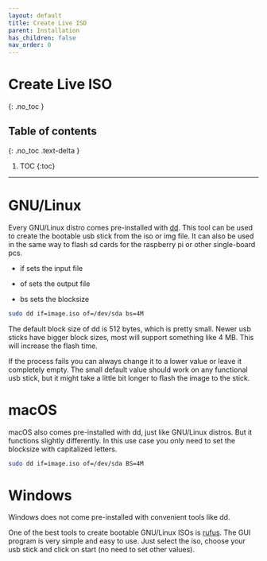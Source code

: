 ```yaml
---
layout: default
title: Create Live ISO
parent: Installation
has_children: false
nav_order: 0
---
```


# Create Live ISO
{: .no_toc }

## Table of contents
{: .no_toc .text-delta }

1. TOC
{:toc}

---

# GNU/Linux

Every GNU/Linux distro comes pre-installed with [dd](https://en.wikipedia.org/wiki/Dd_(Unix)#:~:text=dd%20is%20a%20command%2Dline,to%20convert%20and%20copy%20files.&text=As%20a%20result%2C%20dd%20can,fixed%20amount%20of%20random%20data.). This tool can be used to create the bootable usb stick from the iso or img file. It can also be used in the same way to flash sd cards for the raspberry pi or other single-board pcs.

- if sets the input file

- of sets the output file

- bs sets the blocksize

```bash
sudo dd if=image.iso of=/dev/sda bs=4M
```

The default block size of dd is 512 bytes, which is pretty small. Newer usb sticks have bigger block sizes, most will support something like 4 MB. This will increase the flash time. 

If the process fails you can always change it to a lower value or leave it completely empty. The small default value should work on any functional usb stick, but it might take a little bit longer to flash the image to the stick.

# macOS

macOS also comes pre-installed with dd, just like GNU/Linux distros. But it functions slightly differently. In this use case you only need to set the blocksize with capitalized letters.

```bash
sudo dd if=image.iso of=/dev/sda BS=4M
```

# Windows

Windows does not come pre-installed with convenient tools like dd. 

One of the best tools to create bootable GNU/Linux ISOs is [rufus](https://rufus.ie/). The GUI program is very simple and easy to use. Just select the iso, choose your usb stick and click on start (no need to set other values).
